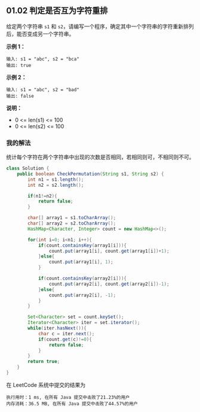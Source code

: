 ## 01.02 判定是否互为字符重排

给定两个字符串 `s1` 和 `s2`，请编写一个程序，确定其中一个字符串的字符重新排列后，能否变成另一个字符串。

**示例 1：**

```
输入: s1 = "abc", s2 = "bca"
输出: true 
```

**示例 2：**

```
输入: s1 = "abc", s2 = "bad"
输出: false
```

**说明：**

+ 0 <= len(s1) <= 100
+ 0 <= len(s2) <= 100

### 我的解法

统计每个字符在两个字符串中出现的次数是否相同，若相同则可，不相同则不可。

```java
class Solution {
    public boolean CheckPermutation(String s1, String s2) {
        int n1 = s1.length();
        int n2 = s2.length();

        if(n1!=n2){
            return false;
        }

        char[] array1 = s1.toCharArray();
        char[] array2 = s2.toCharArray();
        HashMap<Character, Integer> count = new HashMap<>();

        for(int i=0; i<n1; i++){
            if(count.containsKey(array1[i])){
                count.put(array1[i], count.get(array1[i])+1);
            }else{
                count.put(array1[i], 1);
            }

            if(count.containsKey(array2[i])){
                count.put(array2[i], count.get(array2[i])-1);
            }else{
                count.put(array2[i], -1);
            }
        } 

        Set<Character> set = count.keySet();
        Iterator<Character> iter = set.iterator();
        while(iter.hasNext()){
            char c = iter.next();
            if(count.get(c)!=0){
                return false;
            }
        }
        return true;
    }
}
```

在 LeetCode 系统中提交的结果为

```
执行用时：1 ms, 在所有 Java 提交中击败了21.23%的用户
内存消耗：36.5 MB, 在所有 Java 提交中击败了44.57%的用户
```

